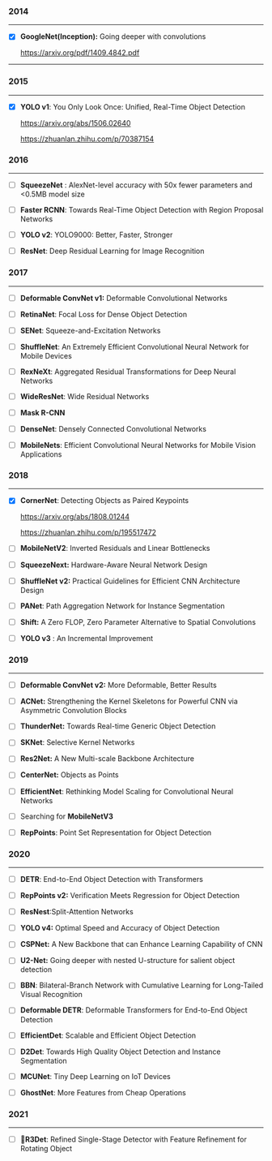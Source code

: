 

### 2014

------

- [x] **GoogleNet(Inception):** Going deeper with convolutions

  https://arxiv.org/pdf/1409.4842.pdf

  

------



### 2015

------

- [x] **YOLO v1**: You Only Look Once: Unified, Real-Time Object Detection

  https://arxiv.org/abs/1506.02640

  https://zhuanlan.zhihu.com/p/70387154



### 2016

------

- [ ] **SqueezeNet** : AlexNet-level accuracy with 50x fewer parameters and <0.5MB model size

- [ ] **Faster RCNN**: Towards Real-Time Object Detection with Region Proposal Networks

- [ ] **YOLO v2**: YOLO9000: Better, Faster, Stronger

- [ ] **ResNet**: Deep Residual Learning for Image Recognition



### 2017

------

- [ ] **Deformable ConvNet v1:** Deformable Convolutional Networks

- [ ] **RetinaNet**: Focal Loss for Dense Object Detection

- [ ] **SENet**: Squeeze-and-Excitation Networks

- [ ] **ShuffleNet**: An Extremely Efficient Convolutional Neural Network for Mobile Devices 

- [ ] **RexNeXt**: Aggregated Residual Transformations for Deep Neural Networks

- [ ] **WideResNet**: Wide Residual Networks

- [ ] **Mask R-CNN**

- [ ] **DenseNet**: Densely Connected Convolutional Networks

- [ ] **MobileNets**: Efficient Convolutional Neural Networks for Mobile Vision Applications



### 2018

------

- [x] **CornerNet**: Detecting Objects as Paired Keypoints

  https://arxiv.org/abs/1808.01244

  https://zhuanlan.zhihu.com/p/195517472

- [ ] **MobileNetV2**: Inverted Residuals and Linear Bottlenecks

- [ ] **SqueezeNext:** Hardware-Aware Neural Network Design

- [ ] **ShuffleNet v2:** Practical Guidelines for Efficient CNN Architecture Design

- [ ] **PANet**: Path Aggregation Network for Instance Segmentation

- [ ] **Shift:** A Zero FLOP, Zero Parameter Alternative to Spatial Convolutions

- [ ] **YOLO v3** : An Incremental Improvement



### 2019

------

- [ ] **Deformable ConvNet v2:** More Deformable, Better Results

- [ ] **ACNet:** Strengthening the Kernel Skeletons for Powerful CNN via Asymmetric Convolution Blocks

- [ ] **ThunderNet:** Towards Real-time Generic Object Detection

- [ ] **SKNet**: Selective Kernel Networks

- [ ] **Res2Net:** A New Multi-scale Backbone Architecture

- [ ] **CenterNet:** Objects as Points

- [ ] **EfficientNet**: Rethinking Model Scaling for Convolutional Neural Networks

- [ ] Searching for **MobileNetV3**

- [ ] **RepPoints**: Point Set Representation for Object Detection



### 2020

------

- [ ] **DETR**: End-to-End Object Detection with Transformers

- [ ] **RepPoints v2:** Verification Meets Regression for Object Detection

- [ ] **ResNest**:Split-Attention Networks

- [ ] **YOLO v4:** Optimal Speed and Accuracy of Object Detection

- [ ] **CSPNet:** A New Backbone that can Enhance Learning Capability of CNN 

- [ ] **U2-Net:** Going deeper with nested U-structure for salient object detection

- [ ] **BBN**: Bilateral-Branch Network with Cumulative Learning for Long-Tailed Visual Recognition

- [ ] **Deformable DETR**: Deformable Transformers for End-to-End Object Detection

- [ ] **EfficientDet**: Scalable and Efficient Object Detection

- [ ] **D2Det**: Towards High Quality Object Detection and Instance Segmentation

- [ ] **MCUNet**: Tiny Deep Learning on IoT Devices

- [ ] **GhostNet**: More Features from Cheap Operations



### 2021

------

- [ ] **R3Det**: Refined Single-Stage Detector with Feature Refinement for Rotating Object


